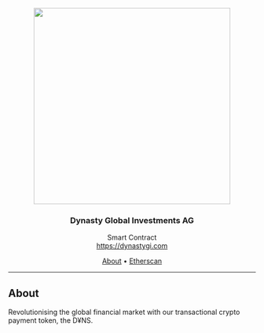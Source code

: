 <p align="center">
  <img src="https://storage.googleapis.com/dynasty-archives/logo-header.png" width="400" />
  <br/>
  <h3 align="center">Dynasty Global Investments AG</h3>
</p>
<p align="center">
  <span align="center">Smart Contract</span>
  <br/>
  <a href ="https://dynastygi.com target="_blank">https://dynastygi.com</a>
</p>

<p align="center">
  <a href="#about">About</a>
  •
  <a href="https://etherscan.io/address/0x65167E381388Bc803Aa2F22cd99d093068E98007">Etherscan</a>

  <!--a href="#commands">Technical Analysis</a>
  •
  <a href="#license">License</a>
  •
  <a href="#contributors">Contributors</a-->
</p>

---

## About

<p>Revolutionising the global financial market with our transactional crypto payment token, the D¥NS.</p>
